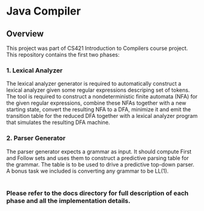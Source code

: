 # Java Compiler
## Overview
This project was part of CS421 Introduction to Compilers course project. This repository contains the first two phases:
### 1. Lexical Analyzer
The lexical analyzer generator is required to automatically construct a lexical analyzer given some regular expressions descriping set of tokens. The tool is required to construct a nondeterministic finite automata (NFA) for the given regular expressions, combine these NFAs together with a new starting state, convert the resulting NFA to a DFA, minimize it and emit the transition table for the reduced DFA together with a lexical analyzer program that simulates the resulting DFA machine.

### 2. Parser Generator
The parser generator expects a grammar as input. It should compute First and Follow sets and uses them to construct a predictive parsing table for the grammar.
The table is to be used to drive a predictive top-down parser. A bonus task we included is converting any grammar to be LL(1).
<br><br>
<h3><b>Please refer to the docs directory for full description of each phase and all the implementation details.</b></h3>
